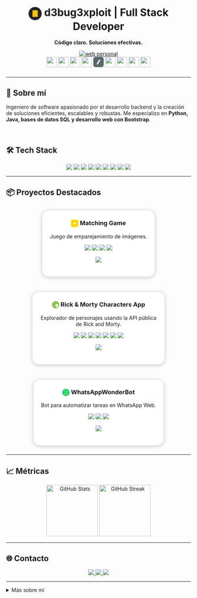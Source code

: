 <!-- PORTADA VISUAL -->
<div align="center">
  <h1>
    <span>
      <svg height="36" viewBox="0 0 40 40" style="vertical-align:middle"><circle cx="20" cy="20" r="20" fill="#212529"/><path d="M12 30V10h16v20z" fill="#ffc107"/></svg>
    </span>
    d3bug3xploit | Full Stack Developer
  </h1>
  <p>
    <b>Código claro. Soluciones efectivas.</b>
  </p>
  <a href="https://cafe-bugs-fixes.vercel.app/">
    <img src="https://img.shields.io/badge/Web-Personal-%231e88e5?style=for-the-badge&logo=firefox-browser&logoColor=white" alt="web personal" />
  </a>
</div>

<!-- BADGES DE TECNOLOGÍAS -->
<div align="center" style="margin-bottom:24px">
  <span title="Python">
    <img src="https://cdn.jsdelivr.net/gh/devicons/devicon/icons/python/python-original.svg" height="28"/>
  </span>
  <span title="Flask">
    <img src="https://cdn.jsdelivr.net/gh/devicons/devicon/icons/flask/flask-original.svg" height="28"/>
  </span>
  <span title="Java">
    <img src="https://cdn.jsdelivr.net/gh/devicons/devicon/icons/java/java-original.svg" height="28"/>
  </span>
  <span title="Spring">
    <img src="https://cdn.jsdelivr.net/gh/devicons/devicon/icons/spring/spring-original.svg" height="28"/>
  </span>
  <span title="Hibernate">
    <svg height="28" viewBox="0 0 40 40"><rect width="40" height="40" rx="8" fill="#59666C"/><path d="M28 11L18 29h-6L22 11h6z" fill="#fff"/></svg>
  </span>
  <span title="PostgreSQL">
    <img src="https://cdn.jsdelivr.net/gh/devicons/devicon/icons/postgresql/postgresql-original.svg" height="28"/>
  </span>
  <span title="MariaDB">
    <img src="https://cdn.jsdelivr.net/gh/devicons/devicon/icons/mariadb/mariadb-original.svg" height="28"/>
  </span>
  <span title="JavaScript">
    <img src="https://cdn.jsdelivr.net/gh/devicons/devicon/icons/javascript/javascript-original.svg" height="28"/>
  </span>
  <span title="Bootstrap">
    <img src="https://cdn.jsdelivr.net/gh/devicons/devicon/icons/bootstrap/bootstrap-original.svg" height="28"/>
  </span>
</div>

---

## 🚀 Sobre mí

Ingeniero de software apasionado por el desarrollo backend y la creación de soluciones eficientes, escalables y robustas. Me especializo en **Python, Java, bases de datos SQL y desarrollo web con Bootstrap**.

<br/>

## 🛠️ Tech Stack

<p align="center">
  <img src="https://img.shields.io/badge/Python-3776AB?style=for-the-badge&logo=python&logoColor=white"/>
  <img src="https://img.shields.io/badge/Flask-000000?style=for-the-badge&logo=flask&logoColor=white"/>
  <img src="https://img.shields.io/badge/Java-007396?style=for-the-badge&logo=java&logoColor=white"/>
  <img src="https://img.shields.io/badge/Spring-6DB33F?style=for-the-badge&logo=spring&logoColor=white"/>
  <img src="https://img.shields.io/badge/Hibernate-59666C?style=for-the-badge&logo=hibernate&logoColor=white"/>
  <img src="https://img.shields.io/badge/PostgreSQL-4169E1?style=for-the-badge&logo=postgresql&logoColor=white"/>
  <img src="https://img.shields.io/badge/MariaDB-003545?style=for-the-badge&logo=mariadb&logoColor=white"/>
  <img src="https://img.shields.io/badge/Bootstrap-7952B3?style=for-the-badge&logo=bootstrap&logoColor=white"/>
  <img src="https://img.shields.io/badge/JavaScript-F7DF1E?style=for-the-badge&logo=javascript&logoColor=black"/>
</p>

---

## 📦 Proyectos Destacados

<div align="center" style="display:flex; flex-wrap:wrap; gap: 20px; justify-content:center;">

  <!-- Matching Game -->
  <div style="display:inline-block; min-width:260px; max-width:320px; vertical-align:top; background:#fff; border-radius:18px; box-shadow:0 2px 12px #0003; margin:10px; padding:24px 20px; border:1px solid #e3e3e3;">
    <h3 align="center" style="margin-top:0;">
      <svg height="20" viewBox="0 0 40 40" style="vertical-align:middle"><rect width="40" height="40" rx="8" fill="#ffd600"/><path d="M13 20l7-7 7 7-7 7z" fill="#fff"/></svg>
      Matching Game
    </h3>
    <p align="center">Juego de emparejamiento de imágenes.</p>
    <p align="center" style="margin:8px 0;">
      <img src="https://img.shields.io/badge/JavaScript-F7DF1E?style=flat-square&logo=javascript&logoColor=black"/>
      <img src="https://img.shields.io/badge/CSS-1572B6?style=flat-square&logo=css3&logoColor=white"/>
      <img src="https://img.shields.io/badge/HTML5-E34F26?style=flat-square&logo=html5&logoColor=white"/>
      <img src="https://img.shields.io/badge/Dockerfile-2496ED?style=flat-square&logo=docker&logoColor=white"/>
    </p>
    <p align="center">
      <a href="https://github.com/yvillarreal/Matching-Game" style="text-decoration:none;">
        <img src="https://img.shields.io/badge/Ver%20repositorio-181717?style=flat-square&logo=github&logoColor=white"/>
      </a>
    </p>
  </div>
  
  <!-- Rick and Morty Characters App -->
  <div style="display:inline-block; min-width:260px; max-width:320px; vertical-align:top; background:#fff; border-radius:18px; box-shadow:0 2px 12px #0003; margin:10px; padding:24px 20px; border:1px solid #e3e3e3;">
    <h3 align="center" style="margin-top:0;">
      <svg height="20" viewBox="0 0 40 40" style="vertical-align:middle"><circle cx="20" cy="20" r="20" fill="#8bc34a"/><text x="15" y="28" font-size="22" font-family="Arial" fill="#fff">🛸</text></svg>
      Rick & Morty Characters App
    </h3>
    <p align="center">Explorador de personajes usando la API pública de Rick and Morty.</p>
    <p align="center" style="margin:8px 0;">
      <img src="https://img.shields.io/badge/Java-007396?style=flat-square&logo=java&logoColor=white"/>
      <img src="https://img.shields.io/badge/Maven-C71A36?style=flat-square&logo=apachemaven&logoColor=white"/>
      <img src="https://img.shields.io/badge/Spring%20Boot-6DB33F?style=flat-square&logo=springboot&logoColor=white"/>
      <img src="https://img.shields.io/badge/Thymeleaf-005F0F?style=flat-square&logo=thymeleaf&logoColor=white"/>
      <img src="https://img.shields.io/badge/Bootstrap-7952B3?style=flat-square&logo=bootstrap&logoColor=white"/>
      <img src="https://img.shields.io/badge/HTML5-E34F26?style=flat-square&logo=html5&logoColor=white"/>
      <img src="https://img.shields.io/badge/CSS-1572B6?style=flat-square&logo=css3&logoColor=white"/>
    </p>
    <p align="center">
      <a href="https://github.com/yvillarreal/RickAndMortyCharacterExplorer" style="text-decoration:none;">
        <img src="https://img.shields.io/badge/Ver%20repositorio-181717?style=flat-square&logo=github&logoColor=white"/>
      </a>
    </p>
  </div>
  
  <!-- WhatsAppWonderBot -->
  <div style="display:inline-block; min-width:260px; max-width:320px; vertical-align:top; background:#fff; border-radius:18px; box-shadow:0 2px 12px #0003; margin:10px; padding:24px 20px; border:1px solid #e3e3e3;">
    <h3 align="center" style="margin-top:0;">
      <svg height="20" viewBox="0 0 40 40" style="vertical-align:middle"><circle cx="20" cy="20" r="20" fill="#25D366"/><text x="11" y="30" font-size="24" font-family="Arial" fill="#fff">💬</text></svg>
      WhatsAppWonderBot
    </h3>
    <p align="center">Bot para automatizar tareas en WhatsApp Web.</p>
    <p align="center" style="margin:8px 0;">
      <img src="https://img.shields.io/badge/JavaScript-F7DF1E?style=flat-square&logo=javascript&logoColor=black"/>
      <img src="https://img.shields.io/badge/HTML5-E34F26?style=flat-square&logo=html5&logoColor=white"/>
      <img src="https://img.shields.io/badge/CSS-1572B6?style=flat-square&logo=css3&logoColor=white"/>
    </p>
    <p align="center">
      <a href="https://github.com/yvillarreal/WhatsAppWonderBot" style="text-decoration:none;">
        <img src="https://img.shields.io/badge/Ver%20repositorio-181717?style=flat-square&logo=github&logoColor=white"/>
      </a>
    </p>
  </div>
</div>

---

## 📈 Métricas

<p align="center">
  <img src="https://github-readme-stats.vercel.app/api?username=yvillarreal&show_icons=true&theme=default" alt="GitHub Stats" height="140"/>
  <img src="https://github-readme-streak-stats.herokuapp.com/?user=yvillarreal&theme=default" alt="GitHub Streak" height="140"/>
</p>

---

## 🌐 Contacto

<div align="center">
  <a href="https://cafe-bugs-fixes.vercel.app/" target="_blank">
    <img src="https://img.shields.io/badge/Sitio%20web-%231e88e5?style=for-the-badge&logo=firefox-browser&logoColor=white"/>
  </a>
  <a href="mailto:yamil.villarreal@outlook.com">
    <img src="https://img.shields.io/badge/Email-EA4335?style=for-the-badge&logo=gmail&logoColor=white"/>
  </a>
  <a href="https://www.linkedin.com/in/yamil-villarreal/" target="_blank">
    <img src="https://img.shields.io/badge/LinkedIn-0A66C2?style=for-the-badge&logo=linkedin&logoColor=white"/>
  </a>
</div>

---

<details>
  <summary>Más sobre mí</summary>
  <ul>
    <li>💡 Siempre abierto a colaborar en proyectos de impacto.</li>
    <li>🔍 Fan de las buenas prácticas, clean code y automatización.</li>
    <li>☕ Si el código falla... café, debug y fix.</li>
  </ul>
</details>
